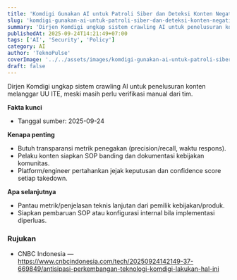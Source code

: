 ```yaml
---
title: 'Komdigi Gunakan AI untuk Patroli Siber dan Deteksi Konten Negatif'
slug: 'komdigi-gunakan-ai-untuk-patroli-siber-dan-deteksi-konten-negatif'
summary: 'Dirjen Komdigi ungkap sistem crawling AI untuk penelusuran konten melanggar UU ITE, meski masih perlu verifikasi manual dari tim.'
publishedAt: 2025-09-24T14:21:49+07:00
tags: ['AI', 'Security', 'Policy']
category: AI
author: 'TeknoPulse'
coverImage: '../../assets/images/komdigi-gunakan-ai-untuk-patroli-siber-dan-deteksi-konten-negatif-16x9.png'
draft: false
---
```


Dirjen Komdigi ungkap sistem crawling AI untuk penelusuran konten melanggar UU ITE, meski masih perlu verifikasi manual dari tim.

**Fakta kunci**
- Tanggal sumber: 2025-09-24

**Kenapa penting**
- Butuh transparansi metrik penegakan (precision/recall, waktu respons).
- Pelaku konten siapkan SOP banding dan dokumentasi kebijakan komunitas.
- Platform/engineer pertahankan jejak keputusan dan confidence score setiap takedown.

**Apa selanjutnya**
- Pantau metrik/penjelasan teknis lanjutan dari pemilik kebijakan/produk.
- Siapkan pembaruan SOP atau konfigurasi internal bila implementasi diperluas.

### Rujukan
- CNBC Indonesia — https://www.cnbcindonesia.com/tech/20250924142149-37-669849/antisipasi-perkembangan-teknologi-komdigi-lakukan-hal-ini
